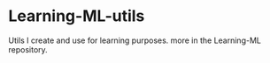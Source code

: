 # Learning-ML-utils
Utils I create and use for learning purposes. more in the Learning-ML repository.
